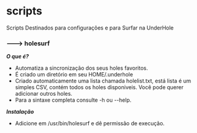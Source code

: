 # scripts
Scripts Destinados para configurações e para Surfar na UnderHole


### ---> holesurf 
***O que é?*** <br>
* Automatiza a sincronização dos seus holes favoritos.
* É criado um diretório em seu HOME/.underhole
* Criado automaticamente uma lista chamada holelist.txt, está lista é um simples CSV, contém todos os holes disponiveis. Você pode querer adicionar outros holes.
* Para a sintaxe completa consulte -h ou --help.

***Instalação***
* Adicione em /usr/bin/holesurf e dê permissão de execução.
